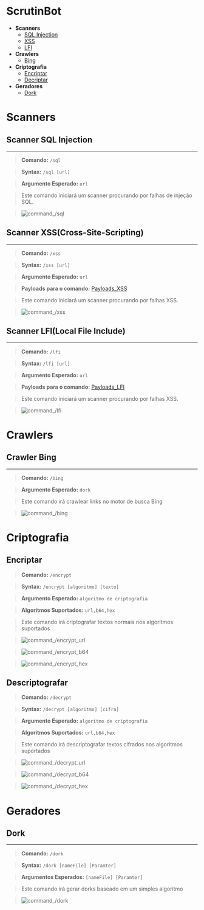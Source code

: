 # ScrutinBot

* **Scanners**
  * [SQL Injection](https://github.com/SrBiggs/ScrutinBot/blob/master/doc/translations/README-pt-br.md#scanner-sql-injection)
  * [XSS](https://github.com/SrBiggs/ScrutinBot/blob/master/doc/translations/README-pt-br.md#scanner-xsscross-site-scripting)
  * [LFI](https://github.com/SrBiggs/ScrutinBot/blob/master/doc/translations/README-pt-br.md#scanner-lfilocal-file-include)
* **Crawlers**
  * [Bing](https://github.com/SrBiggs/ScrutinBot/blob/master/doc/translations/README-pt-br.md#crawler-bing)
* **Criptografia**
  * [Encriptar](https://github.com/SrBiggs/ScrutinBot/blob/master/doc/translations/README-pt-br.md#criptografia)
  * [Decriptar](https://github.com/SrBiggs/ScrutinBot/blob/master/doc/translations/README-pt-br.md#descriptografar)
* **Geradores**
  * [Dork](https://github.com/SrBiggs/ScrutinBot/blob/master/doc/translations/README-pt-br.md#geradores)
  
# Scanners

## Scanner SQL Injection
----
>**Comando:** `/sql`

>**Syntax:** `/sql [url]`

>**Argumento Esperado:** `url`

>Este comando iniciará um scanner procurando por falhas de injeção SQL.

>![command_/sql](https://github.com/SrBiggs/ScrutinBot/blob/master/screenshots/command_sql.png)


## Scanner XSS(Cross-Site-Scripting)
----
>**Comando:** `/xss`

>**Syntax:** `/xss [url]`

>**Argumento Esperado:** `url`

>**Payloads para o comando:** [Payloads_XSS]()

>Este comando iniciará um scanner procurando por falhas XSS.

>![command_/xss](https://github.com/SrBiggs/ScrutinBot/blob/master/screenshots/command_xss.png)

## Scanner LFI(Local File Include)
----
>**Comando:** `/lfi`

>**Syntax:** `/lfi [url]`

>**Argumento Esperado:** `url`

>**Payloads para o comando:** [Payloads_LFI]()

>Este comando iniciará um scanner procurando por falhas XSS.

>![command_/lfi](https://github.com/SrBiggs/ScrutinBot/blob/master/screenshots/command_lfi.png)


# Crawlers

## Crawler Bing
----
>**Comando:** `/bing`

>**Argumento Esperado:** `dork`

>Este comando irá crawlear links no motor de busca Bing

>![command_/bing](https://github.com/SrBiggs/ScrutinBot/blob/master/screenshots/command_bing.png)

# Criptografia

## Encriptar
>**Comando:** `/encrypt`

>**Syntax:** `/encrypt [algoritmo] [texto]`

>**Argumento Esperado:** `algoritmo de criptografia`

>**Algoritmos Suportados:** `url,b64,hex`

>Este comando irá criptografar textos normais nos algoritmos suportados

>![command_/encrypt_url](https://github.com/SrBiggs/ScrutinBot/blob/master/screenshots/command_encrypt_url.png)

>![command_/encrypt_b64](https://github.com/SrBiggs/ScrutinBot/blob/master/screenshots/command_encrypt_b64.png)

>![command_/encrypt_hex](https://github.com/SrBiggs/ScrutinBot/blob/master/screenshots/command_encrypt_hex.png)

## Descriptografar
>**Comando:** `/decrypt`

>**Syntax:** `/decrypt [algoritmo] [cifra]`

>**Argumento Esperado:** `algoritmo de criptografia`

>**Algoritmos Suportados:** `url,b64,hex`

>Este comando irá descriptografar textos cifrados nos algoritmos suportados

>![command_/decrypt_url](https://github.com/SrBiggs/ScrutinBot/blob/master/screenshots/command_decrypt_url.png)

>![command_/decrypt_b64](https://github.com/SrBiggs/ScrutinBot/blob/master/screenshots/command_decrypt_b64.png)

>![command_/decrypt_hex](https://github.com/SrBiggs/ScrutinBot/blob/master/screenshots/command_decrypt_hex.png)

# Geradores

## Dork
----
>**Comando:** `/dork`

>**Syntax:** `/dork [nameFile] [Paramter]`

>**Argumentos Esperados:** `[nameFile] [Paramter]`

>Este comando irá gerar dorks baseado em um simples algoritmo

>![command_/dork](https://github.com/SrBiggs/ScrutinBot/blob/master/screenshots/command_generator_dork.png)
